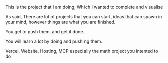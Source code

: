 This is the project that I am doing, Which I wanted to complete and visualise 

As said, There are lot of projects that you can start, ideas that can spawn in your mind, however things are what you are finished.

You get to push them, and get it done. 

You will learn a lot by doing and pushing them.

Vercel, Website, Hosting, MCP especially the math project you intented to do 

